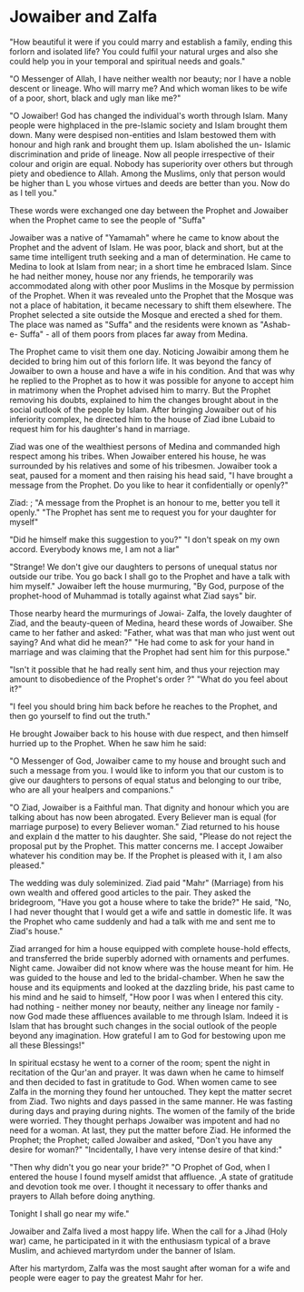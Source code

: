 Jowaiber and Zalfa
==================

"How beautiful it were if you could marry and establish a family,
ending this forlorn and isolated life? You could fulfil your natural
urges and also she could help you in your temporal and spiritual needs
and goals."

"O Messenger of Allah, I have neither wealth nor beauty; nor I have a
noble descent or lineage. Who will marry me? And which woman likes to be
wife of a poor, short, black and ugly man like me?"

"O Jowaiber! God has changed the individual's worth through Islam. Many
people were highplaced in the pre-Islamic society and Islam brought them
down. Many were despised non-entities and Islam bestowed them with
honour and high rank and brought them up. Islam abolished the un-
Islamic discrimination and pride of lineage. Now all people irrespective
of their colour and origin are equal. Nobody has superiority over others
but through piety and obedience to Allah. Among the Muslims, only that
person would be higher than L you whose virtues and deeds are better
than you. Now do as I tell you."

These words were exchanged one day between the Prophet and Jowaiber
when the Prophet came to see the people of "Suffa"

Jowaiber was a native of "Yamamah" where he came to know about the
Prophet and the advent of Islam. He was poor, black and short, but at
the same time intelligent truth seeking and a man of determination. He
came to Medina to look at Islam from near; in a short time he embraced
Islam. Since he had neither money, house nor any friends, he temporarily
was accommodated along with other poor Muslims in the Mosque by
permission of the Prophet. When it was revealed unto the Prophet that
the Mosque was not a place of habitation, it became necessary to shift
them elsewhere. The Prophet selected a site outside the Mosque and
erected a shed for them. The place was named as "Suffa" and the
residents were known as "Ashab-e- Suffa" - all of them poors from places
far away from Medina.

The Prophet came to visit them one day. Noticing Jowaibir among them he
decided to bring him out of this forlorn life. It was beyond the fancy
of Jowaiber to own a house and have a wife in his condition. And that
was why he replied to the Prophet as to how it was possible for anyone
to accept him in matrimony when the Prophet advised him to marry. But
the Prophet removing his doubts, explained to him the changes brought
about in the social outlook of the people by Islam. After bringing
Jowaiber out of his inferiority complex, he directed him to the house of
Ziad ibne Lubaid to request him for his daughter's hand in marriage.

Ziad was one of the wealthiest persons of Medina and commanded high
respect among his tribes. When Jowaiber entered his house, he was
surrounded by his relatives and some of his tribesmen. Jowaiber took a
seat, paused for a moment and then raising his head said, "I have
brought a message from the Prophet. Do you like to hear it
confidentially or openly?"

Ziad: ; "A message from the Prophet is an honour to me, better you tell
it openly." "The Prophet has sent me to request you for your daughter
for myself"

"Did he himself make this suggestion to you?" "I don't speak on my own
accord. Everybody knows me, I am not a liar"

"Strange! We don't give our daughters to persons of unequal status nor
outside our tribe. You go back I shall go to the Prophet and have a talk
with him myself." Jowaiber left the house murmuring, "By God, purpose of
the prophet-hood of Muhammad is totally against what Ziad says" bir.

Those nearby heard the murmurings of Jowai- Zalfa, the lovely daughter
of Ziad, and the beauty-queen of Medina, heard these words of Jowaiber.
She came to her father and asked: "Father, what was that man who just
went out saying? And what did he mean?" "He had come to ask for your
hand in marriage and was claiming that the Prophet had sent him for this
purpose."

"Isn't it possible that he had really sent him, and thus your rejection
may amount to disobedience of the Prophet's order ?" "What do you feel
about it?"

"I feel you should bring him back before he reaches to the Prophet, and
then go yourself to find out the truth."

He brought Jowaiber back to his house with due respect, and then
himself hurried up to the Prophet. When he saw him he said:

"O Messenger of God, Jowaiber came to my house and brought such and
such a message from you. I would like to inform you that our custom is
to give our daughters to persons of equal status and belonging to our
tribe, who are all your healpers and companions."

"O Ziad, Jowaiber is a Faithful man. That dignity and honour which you
are talking about has now been abrogated. Every Believer man is equal
(for marriage purpose) to every Believer woman." Ziad returned to his
house and explain d the matter to his daughter. She said, "Please do not
reject the proposal put by the Prophet. This matter concerns me. I
accept Jowaiber whatever his condition may be. If the Prophet is pleased
with it, I am also pleased."

The wedding was duly soleminized. Ziad paid "Mahr" (Marriage) from his
own wealth and offered good articles to the pair. They asked the
bridegroom, "Have you got a house where to take the bride?" He said,
"No, I had never thought that I would get a wife and sattle in domestic
life. It was the Prophet who came suddenly and had a talk with me and
sent me to Ziad's house."

Ziad arranged for him a house equipped with complete house-hold
effects, and transferred the bride superbly adorned with ornaments and
perfumes. Night came. Jowaiber did not know where was the house meant
for him. He was guided to the house and led to the bridal-chamber. When
he saw the house and its equipments and looked at the dazzling bride,
his past came to his mind and he said to himself, "How poor I was when I
entered this city. had nothing - neither money nor beauty, neither any
lineage nor family - now God made these affluences available to me
through Islam. Indeed it is Islam that has brought such changes in the
social outlook of the people beyond any imagination. How grateful I am
to God for bestowing upon me all these Blessings!"

In spiritual ecstasy he went to a corner of the room; spent the night
in recitation of the Qur'an and prayer. It was dawn when he came to
himself and then decided to fast in gratitude to God. When women came to
see Zalfa in the morning they found her untouched. They kept the matter
secret from Ziad. Two nights and days passed in the same manner. He was
fasting during days and praying during nights. The women of the family
of the bride were worried. They thought perhaps Jowaiber was impotent
and had no need for a woman. At last, they put the matter before Ziad.
He informed the Prophet; the Prophet; called Jowaiber and asked, "Don't
you have any desire for woman?" "Incidentally, I have very intense
desire of that kind:"

"Then why didn't you go near your bride?" "O Prophet of God, when I
entered the house I found myself amidst that affluence. ,A state of
gratitude and devotion took me over. I thought it necessary to offer
thanks and prayers to Allah before doing anything.

Tonight I shall go near my wife."

Jowaiber and Zalfa lived a most happy life. When the call for a Jihad
(Holy war) came, he participated in it with the enthusiasm typical of a
brave Muslim, and achieved martyrdom under the banner of Islam.

After his martyrdom, Zalfa was the most saught after woman for a wife
and people were eager to pay the greatest Mahr for her.


